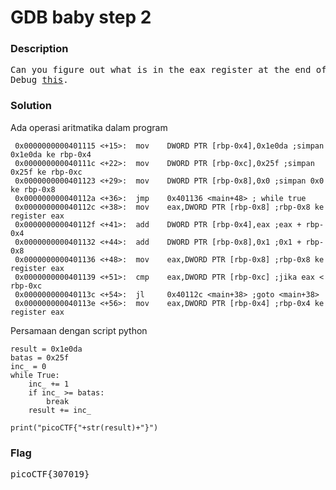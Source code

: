 <h1>GDB baby step 2</h1>
<h3>Description</h3>
<pre>
Can you figure out what is in the eax register at the end of the main function? Put your answer in the picoCTF flag format: picoCTF{n} where n is the contents of the eax register in the decimal number base. If the answer was 0x11 your flag would be picoCTF{17}.
Debug <a href='https://artifacts.picoctf.net/c/520/debugger0_b'>this</a>.
</pre>
<h3>Solution</h3>
<p>Ada operasi aritmatika dalam program</p>

```assembly
 0x0000000000401115 <+15>:	mov    DWORD PTR [rbp-0x4],0x1e0da ;simpan 0x1e0da ke rbp-0x4
 0x000000000040111c <+22>:	mov    DWORD PTR [rbp-0xc],0x25f ;simpan 0x25f ke rbp-0xc
 0x0000000000401123 <+29>:	mov    DWORD PTR [rbp-0x8],0x0 ;simpan 0x0 ke rbp-0x8
 0x000000000040112a <+36>:	jmp    0x401136 <main+48> ; while true
 0x000000000040112c <+38>:	mov    eax,DWORD PTR [rbp-0x8] ;rbp-0x8 ke register eax
 0x000000000040112f <+41>:	add    DWORD PTR [rbp-0x4],eax ;eax + rbp-0x4
 0x0000000000401132 <+44>:	add    DWORD PTR [rbp-0x8],0x1 ;0x1 + rbp-0x8
 0x0000000000401136 <+48>:	mov    eax,DWORD PTR [rbp-0x8] ;rbp-0x8 ke register eax
 0x0000000000401139 <+51>:	cmp    eax,DWORD PTR [rbp-0xc] ;jika eax < rbp-0xc
 0x000000000040113c <+54>:	jl     0x40112c <main+38> ;goto <main+38>
 0x000000000040113e <+56>:	mov    eax,DWORD PTR [rbp-0x4] ;rbp-0x4 ke register eax
```
<p>Persamaan dengan script python</p>

```python3
result = 0x1e0da
batas = 0x25f
inc_ = 0
while True:
    inc_ += 1
    if inc_ >= batas:
        break
    result += inc_

print("picoCTF{"+str(result)+"}")
```

<h3>Flag</h3>
<pre>
picoCTF{307019}
</pre>

